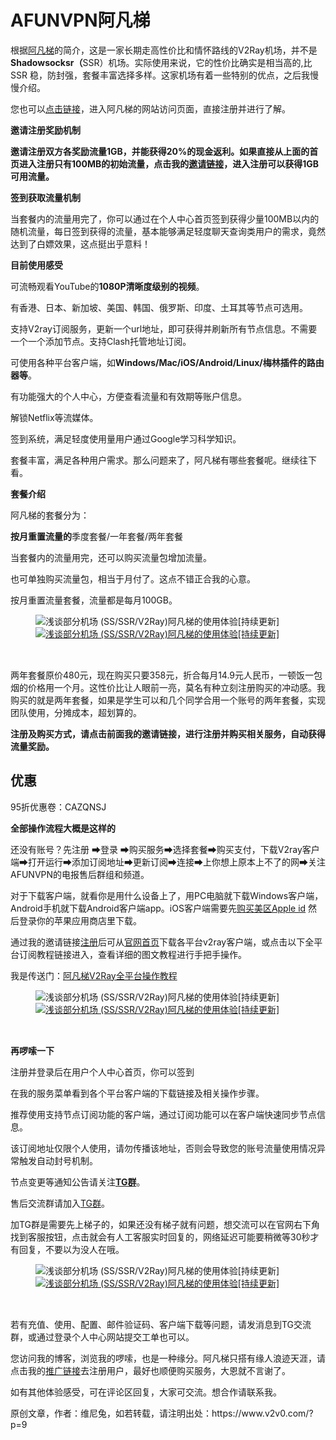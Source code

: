 # AFUNVPN阿凡梯
<div class="entry-content clearfix">
                            
<p>根据<a href="https://www.afunvpn.com/register?aff=wqQx3">阿凡梯</a>的简介，这是一家长期走高性价比和情怀路线的V2Ray机场，并不是<strong>Shadowsocksr（</strong>SSR）机场。实际使用来说，它的性价比确实是相当高的,比SSR 稳，防封强，套餐丰富选择多样。这家机场有着一些特别的优点，之后我慢慢介绍。</p>



<p>您也可以<a href="https://www.afunvpn.com/register?aff=wqQx3">点击链接</a>，进入阿凡梯的网站访问页面，直接注册并进行了解。</p>



<p><strong>邀请注册奖励机制</strong></p>



<p><strong>邀请注册双方各奖励流量1GB，并能获得20%的现金返利。如果直接从上面的首页进入注册只有100MB的初始流量，点击我的</strong><a href="https://www.afunvpn.com/register?aff=wqQx3"><strong>邀请链接</strong></a><strong>，进入注册可以获得1GB可用流量。</strong></p>



<p><strong>签到获取流量机制</strong></p>



<p>当套餐内的流量用完了，你可以通过在个人中心首页签到获得少量100MB以内的随机流量，每日签到获得的流量，基本能够满足轻度聊天查询类用户的需求，竟然达到了白嫖效果，这点挺出乎意料！</p>



<p><strong>目前使用感受</strong></p>



<p>可流畅观看YouTube的<strong>1080P</strong><strong>清晰度级别的视频</strong>。</p>



<p>有香港、日本、新加坡、美国、韩国、俄罗斯、印度、土耳其等节点可选用。</p>



<p>支持V2ray订阅服务，更新一个url地址，即可获得并刷新所有节点信息。不需要一个一个添加节点。支持Clash托管地址订阅。</p>



<p>可使用各种平台客户端，如<strong>Windows/Mac/iOS/Android/Linux/梅林插件的路由器等</strong>。</p>



<p>有功能强大的个人中心，方便查看流量和有效期等账户信息。</p>



<p>解锁Netflix等流媒体。</p>



<p>签到系统，满足轻度使用量用户通过Google学习科学知识。</p>



<p>套餐丰富，满足各种用户需求。那么问题来了，阿凡梯有哪些套餐呢。继续往下看。</p>



<p><strong>套餐介绍</strong></p>



<p>阿凡梯的套餐分为：</p>



<p><strong>按月重置流量的</strong>季度套餐/一年套餐/两年套餐</p>



<p>当套餐内的流量用完，还可以购买流量包增加流量。</p>



<p>也可单独购买流量包，相当于月付了。这点不错正合我的心意。</p>



<p>按月重置流量套餐，流量都是每月100GB。</p>



<figure class="wp-block-image size-large"><noscript><img src="http://www.v2v0.com/wp-content/uploads/2019/12/F2902724-23D9-4571-B9A4-A2A5B0F57228-1024x613.jpg" alt="浅谈部分机场 (SS/SSR/V2Ray)阿凡梯的使用体验[持续更新]" class="wp-image-218"/></noscript><a class="fluidbox fluidbox__instance-1 fluidbox--initialized fluidbox--closed fluidbox--ready" href="http://www.v2v0.com/wp-content/uploads/2019/12/F2902724-23D9-4571-B9A4-A2A5B0F57228-1024x613.jpg" data-fluidbox="" data-fluidbox-loader="true"><div class="fluidbox__wrap" style="z-index: 1;"><img src="https://www.v2v0.com/wp-content/themes/justnews/themer/assets/images/lazy.png" data-original="http://www.v2v0.com/wp-content/uploads/2019/12/F2902724-23D9-4571-B9A4-A2A5B0F57228-1024x613.jpg" alt="浅谈部分机场 (SS/SSR/V2Ray)阿凡梯的使用体验[持续更新]" class="wp-image-218 j-lazy fluidbox__thumb" style="opacity: 1;"><div class="fluidbox__ghost" style="width: 48px; height: 32px; top: 0px; left: 0px;"></div><div class="fluidbox__loader" style="z-index: 2;"></div></div></a></figure>



<p>两年套餐原价480元，现在购买只要358元，折合每月14.9元人民币，一顿饭一包烟的价格用一个月。这性价比让人眼前一亮，莫名有种立刻注册购买的冲动感。我购买的就是两年套餐，如果是学生可以和几个同学合用一个账号的两年套餐，实现团队使用，分摊成本，超划算的。</p>



<p><strong>注册及购买方式，请点击前面我的邀请链接，进行注册并购买相关服务，自动获得流量奖励。</strong></p>



<h2>优惠</h2>



<p>95折优惠卷：CAZQNSJ</p>



<p><strong>全部操作流程大概是这样的</strong></p>



<p>还没有账号？先注册 ➡登录&nbsp;➡购买服务➡选择套餐➡购买支付，下载V2ray客户端➡打开运行➡添加订阅地址➡更新订阅➡连接➡上你想上原本上不了的网➡关注AFUNVPN的电报售后群组和频道。</p>



<p>对于下载客户端，就看你是用什么设备上了，用PC电脑就下载Windows客户端，Android手机就下载Android客户端app。iOS客户端需要先<a href="http://www.niwoka.com/product/29.html">购买美区Apple id</a> 然后登录你的苹果应用商店里下载。</p>



<p>通过我的邀请链接<a href="https://www.afunvpn.com/register?aff=wqQx3">注册</a>后可从<a href="http://www.afunvpn.com/index.html">官网首页</a>下载各平台v2ray客户端，或点击以下全平台订阅教程链接进入，查看详细的图文教程进行手把手操作。</p>



<p>我是传送门：<a href="http://www.afunvpn.com/view/download.html">阿凡梯V2Ray全平台操作教程</a></p>



<figure class="wp-block-image size-large"><noscript><img src="http://www.v2v0.com/wp-content/uploads/2019/11/EC400AD5-6395-4B56-BA46-7EF40DEF36E1.jpg" alt="浅谈部分机场 (SS/SSR/V2Ray)阿凡梯的使用体验[持续更新]" class="wp-image-12"/></noscript><a class="fluidbox fluidbox__instance-2 fluidbox--initialized fluidbox--closed fluidbox--ready" href="http://www.v2v0.com/wp-content/uploads/2019/11/EC400AD5-6395-4B56-BA46-7EF40DEF36E1.jpg" data-fluidbox="" data-fluidbox-loader="true"><div class="fluidbox__wrap" style="z-index: 1;"><img src="https://www.v2v0.com/wp-content/themes/justnews/themer/assets/images/lazy.png" data-original="http://www.v2v0.com/wp-content/uploads/2019/11/EC400AD5-6395-4B56-BA46-7EF40DEF36E1.jpg" alt="浅谈部分机场 (SS/SSR/V2Ray)阿凡梯的使用体验[持续更新]" class="wp-image-12 j-lazy fluidbox__thumb" style="opacity: 1;"><div class="fluidbox__ghost" style="width: 48px; height: 32px; top: 0px; left: 0px;"></div><div class="fluidbox__loader" style="z-index: 2;"></div></div></a></figure>



<p><strong>再啰嗦一下</strong></p>



<p>注册并登录后在用户个人中心首页，你可以签到</p>



<p>在我的服务菜单看到各个平台客户端的下载链接及相关操作步骤。</p>



<p>推荐使用支持节点订阅功能的客户端，通过订阅功能可以在客户端快速同步节点信息。</p>



<p>该订阅地址仅限个人使用，请勿传播该地址，否则会导致您的账号流量使用情况异常触发自动封号机制。</p>



<p>节点变更等通知公告请关注<a href="https://t.me/afunvpn"><strong>TG群</strong></a>。</p>



<p>售后交流群请加入<a href="https://t.me/AFunT">TG群</a>。</p>



<p>加TG群是需要先上梯子的，如果还没有梯子就有问题，想交流可以在官网右下角找到客服按钮，点击就会有人工客服实时回复的，网络延迟可能要稍微等30秒才有回复，不要以为没人在哦。</p>



<figure class="wp-block-image size-large"><noscript><img src="http://www.v2v0.com/wp-content/uploads/2019/11/48ACC5EF-B1E2-47D2-A6F9-6E2A936B4052.jpg" alt="浅谈部分机场 (SS/SSR/V2Ray)阿凡梯的使用体验[持续更新]" class="wp-image-13"/></noscript><a class="fluidbox fluidbox__instance-3 fluidbox--initialized fluidbox--closed fluidbox--ready" href="http://www.v2v0.com/wp-content/uploads/2019/11/48ACC5EF-B1E2-47D2-A6F9-6E2A936B4052.jpg" data-fluidbox="" data-fluidbox-loader="true"><div class="fluidbox__wrap" style="z-index: 1;"><img src="https://www.v2v0.com/wp-content/themes/justnews/themer/assets/images/lazy.png" data-original="http://www.v2v0.com/wp-content/uploads/2019/11/48ACC5EF-B1E2-47D2-A6F9-6E2A936B4052.jpg" alt="浅谈部分机场 (SS/SSR/V2Ray)阿凡梯的使用体验[持续更新]" class="wp-image-13 j-lazy fluidbox__thumb" style="opacity: 1;"><div class="fluidbox__ghost" style="width: 48px; height: 32px; top: 0px; left: 0px;"></div><div class="fluidbox__loader" style="z-index: 2;"></div></div></a></figure>



<p>若有充值、使用、配置、邮件验证码、客户端下载等问题，请发消息到TG交流群，或通过登录个人中心网站提交工单也可以。</p>



<p>您访问我的博客，浏览我的啰嗦，也是一种缘分。阿凡梯只搭有缘人浪迹天涯，请点击我的<a href="https://www.afunvpn.com/register?aff=wqQx3">推广链接</a>去注册用户，最好也顺便购买服务，大恩就不言谢了。</p>



<p>如有其他体验感受，可在评论区回复，大家可交流。想合作请联系我。</p>
                                                        <div class="entry-copyright"><p>原创文章，作者：维尼兔，如若转载，请注明出处：https://www.v2v0.com/?p=9</p></div>                        </div>
